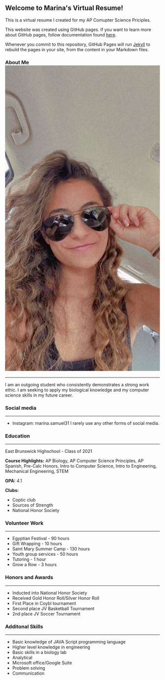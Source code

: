 ## Welcome to Marina's Virtual Resume!

This is a virtual resume I created for my AP Comupter Science Priciples. 

This website was created using GitHub pages. If you want to learn more about GitHub pages, follow documentation found [here](https://pages.github.com/).

Whenever you commit to this repository, GitHub Pages will run [Jekyll](https://jekyllrb.com/) to rebuild the pages in your site, from the content in your Markdown files.

### About Me ![my photo](https://raw.githubusercontent.com/Marinsamel16/images/master/myself.jpg)
---
I am an outgoing student who consistently demonstrates a strong work ethic. I am seeking to apply my biological knowledge and my computer science skills in my future career. 

### Social media 
---
- Instagram: marina.samuel31
I rarely use any other forms of social media. 

### Education
---
East Brunswick Highschool - Class of 2021

**Course Highlights:** AP Biology, AP Computer Science Principles, AP Spanish, Pre-Calc Honors, Intro to Computer Science, Intro to Engineering, Mechanical Engineering, STEM

**GPA:** 4.1 

**Clubs:** 
- Coptic club
- Sources of Strength 
- National Honor Society 

### Volunteer Work 
---
- Egyptian Festival - 90 hours 
- Gift Wrapping - 10 hours 
- Saint Mary Summer Camp - 130 hours
- Youth group services - 50 hours 
- Tutoring - 1 hour 
- Grow a Row - 3 hours 

### Honors and Awards
---
- Inducted into National Honor Society 
- Received Gold Honor Roll/Silver Honor Roll
- First Place in Coybl tournament 
- Second place JV Basketball Tournament
- 2nd place JV Soccer Tournament

### Additonal Skills  
---
- Basic knowledge of JAVA Script programming language 
- Higher level knowledge in engineering
- Basic skills in a biology lab 
- Analytical 
- Microsoft office/Google Suite 
- Problem solving 
- Communication


